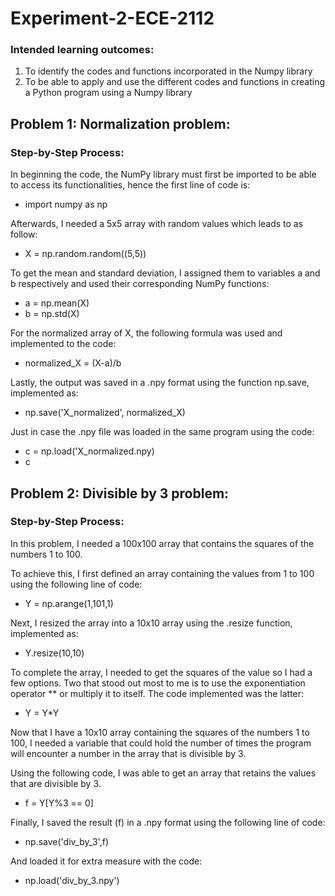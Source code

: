 # Experiment-2-ECE-2112
### Intended learning outcomes:
1. To identify the codes and functions incorporated in the Numpy library
2. To be able to apply and use the different codes and functions in creating a Python program using a
Numpy library

## Problem 1: Normalization problem:
### Step-by-Step Process:
In beginning the code, the NumPy library must first be imported to be able to access its functionalities, hence the first line of code is:

- import numpy as np

Afterwards, I needed a 5x5 array with random values which leads to as follow:

- X = np.random.random((5,5))

To get the mean and standard deviation, I assigned them to variables a and b respectively and used their corresponding NumPy functions:

- a = np.mean(X)
- b = np.std(X)

For the normalized array of X, the following formula was used and implemented to the code:

- normalized_X = (X-a)/b

Lastly, the output was saved in a .npy format using the function np.save, implemented as:

- np.save('X_normalized', normalized_X)

Just in case the .npy file was loaded in the same program using the code:

- c = np.load('X_normalized.npy)
- c

## Problem 2: Divisible by 3 problem:
### Step-by-Step Process:

In this problem, I needed a 100x100 array that contains the squares of the numbers 1 to 100. 

To achieve this, I first defined an array containing the values from 1 to 100 using the following line of code:

- Y = np.arange(1,101,1)

Next, I resized the array into a 10x10 array using the .resize function, implemented as:

- Y.resize(10,10)

To complete the array, I needed to get the squares of the value so I had a few options. Two that stood out most to me is to use the exponentiation operator ** or multiply it to itself. The code implemented was the latter:

- Y = Y*Y

Now that I have a 10x10 array containing the squares of the numbers 1 to 100, I needed a variable that could hold the number of times the program will encounter a number in the array that is divisible by 3.

Using the following code, I was able to get an array that retains the values that are divisible by 3.

- f = Y[Y%3 == 0]

Finally, I saved the result (f) in a .npy format using the following line of code:

- np.save('div_by_3',f)

And loaded it for extra measure with the code:

- np.load('div_by_3.npy')
